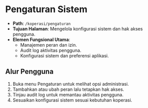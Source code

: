 # Pengaturan Sistem

- **Path**: `/koperasi/pengaturan`
- **Tujuan Halaman**: Mengelola konfigurasi sistem dan hak akses pengguna.
- **Elemen Fungsional Utama**:
  - Manajemen peran dan izin.
  - Audit log aktivitas pengguna.
  - Konfigurasi sistem dan preferensi aplikasi.

## Alur Pengguna
1. Buka menu Pengaturan untuk melihat opsi administrasi.
2. Tambahkan atau ubah peran lalu tetapkan hak akses.
3. Tinjau audit log untuk memantau aktivitas pengguna.
4. Sesuaikan konfigurasi sistem sesuai kebutuhan koperasi.

